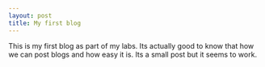 ```yaml
---
layout: post
title: My first blog
---
```


This is my first blog as part of my labs. Its actually good to know that how we can post blogs and how easy it is. Its a small post but it seems to work. 


